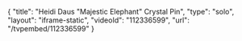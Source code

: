 {
    "title": "Heidi Daus \"Majestic Elephant\" Crystal Pin",
    "type": "solo",
    "layout": "iframe-static",
    "videoId": "112336599",
    "url": "\/tvpembed\/112336599"
}